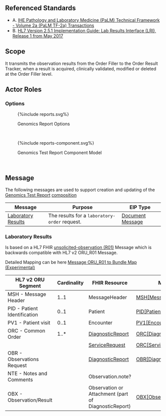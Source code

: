 
## Referenced Standards

- A. [IHE Pathology and Laboratory Medicine (PaLM) Technical Framework - Volume 2a (PaLM TF-2a) Transactions](https://www.ihe.net/uploadedFiles/Documents/PaLM/IHE_PaLM_TF_Vol2a.pdf)
- B. [HL7 Version 2.5.1 Implementation Guide: Lab Results Interface (LRI), Release 1 from May 2017](https://confluence.hl7.org/download/attachments/25559919/2018%2004%2003%20-%20V2%20LRI%20-%20Ch.%205%20CG%20and%20Code%20System%20Tables.pdf?api=v2)

## Scope

It transmits the observation results from the Order Filler to the Order Result Tracker, when a result is acquired, clinically validated, modified or deleted at the Order Filler level. 

## Actor Roles

### Options 


<figure>
{%include reports.svg%}
<p id="fX.X.X.X-X" class="figureTitle">Genomics Report Options</p>
</figure>
<br clear="all">

<figure>
{%include reports-component.svg%}
<p id="fX.X.X.X-X" class="figureTitle">Genomics Test Report Component Model</p>
</figure>
<br clear="all">

## Message

The following messages are used to support creation and updating of the [Genomics Test Report](vol3.html#genomic-test-report-entity-model) [composition](https://martinfowler.com/bliki/AggregationAndComposition.html)

| Message                                   | Purpose                                       | EIP Type                                                                                                 |
|-------------------------------------------|-----------------------------------------------|----------------------------------------------------------------------------------------------------------|
| [Laboratory Results](#laboratory-results) | The results for a `laboratory-order` request. | [Document Message](https://www.enterpriseintegrationpatterns.com/patterns/messaging/DocumentMessage.html) |


### Laboratory Results

Is based on a HL7 FHIR [unsolicited-observation (R01)](MessageDefinition-unsolicited-observation.html) Message which is backwards compatible with HL7 v2 ORU_R01 Message.

Detailed Mapping can be here [Message ORU_R01 to Bundle Map (Experimental)](https://build.fhir.org/ig/HL7/v2-to-fhir/ConceptMap-message-oru-r01-to-bundle.html)

| HL7 v2 ORU Segment           | Cardinality | FHIR Resource                                                 | Map                                                                                                               | 
|------------------------------|-------------|---------------------------------------------------------------|-------------------------------------------------------------------------------------------------------------------|
| MSH - Message Header         | 1..1        | MessageHeader                                                 | [MSH[MessageHeader]](https://build.fhir.org/ig/HL7/v2-to-fhir/ConceptMap-segment-msh-to-messageheader.html)       |
| PID - Patient Identification | 0..1        | Patient                                                       | [PID[Patient]](https://build.fhir.org/ig/HL7/v2-to-fhir/ConceptMap-segment-pid-to-patient.html)                   |    
| PV1 - Patient visit          | 0..1        | Encounter                                                     | [PV1[Encounter]](https://build.fhir.org/ig/HL7/v2-to-fhir/ConceptMap-segment-pv1-to-encounter.html)               | 
| ORC - Common Order           | 1..*        | [DiagnosticReport](StructureDefinition-DiagnosticReport.html) | [ORC[DiagnosticReport]](https://build.fhir.org/ig/HL7/v2-to-fhir/ConceptMap-segment-orc-to-diagnosticreport.html) |
|                              |             | [ServiceRequest](StructureDefinition-ServiceRequest.html)     | [ORC[ServiceRequest]](https://build.fhir.org/ig/HL7/v2-to-fhir/ConceptMap-segment-orc-to-servicerequest.html)     |
| OBR - Observations Request   |             | [DiagnosticReport](StructureDefinition-DiagnosticReport.html) | [OBR[DiagnosticReport]](https://build.fhir.org/ig/HL7/v2-to-fhir/ConceptMap-segment-obr-to-diagnosticreport.html) |
| NTE - Notes and Comments     |             | Observation.note?                                             |                                                                                                                   |
| OBX - Observation/Result     |             | Observation or Attachment (part of DiagnosticReport)          | [OBX[Observation]](https://build.fhir.org/ig/HL7/v2-to-fhir/ConceptMap-segment-obx-to-observation.html)           |                                                                                                          |


